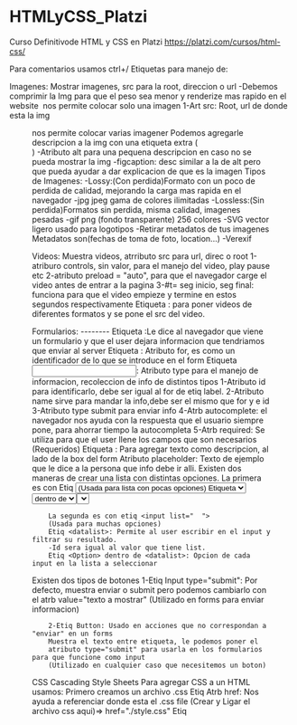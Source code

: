 # HTMLyCSS_Platzi
Curso Definitivode HTML y CSS en Platzi
https://platzi.com/cursos/html-css/

Para comentarios usamos ctrl+/
Etiquetas para manejo de:

Imagenes: Mostrar imagenes, src para la root, direccion o url
-Debemos comprimir la Img para que el peso sea menor y renderize mas rapido en el website
<Img> nos permite colocar solo una imagen
        1-Art src: Root, url de donde esta la img
<Figure> nos permite colocar varias imagener 
        Podemos agregarle descripcion a la img
        con una etiqueta extra (<figcaption>)
        -Atributo alt para una pequena descripcion
        en caso no se pueda mostrar la img
        -figcaption: desc similar a la de alt pero
          que pueda ayudar a dar explicacion de que es la imagen
Tipos de Imagenes: 
        -Lossy:(Con perdida)Formato con un poco de perdida de calidad, 
        mejorando la carga mas rapida en el navegador
           -jpg jpeg gama de colores ilimitadas 
        -Lossless:(Sin perdida)Formatos sin perdida, misma calidad, imagenes pesadas
           -gif png  (fondo transparente) 256 colores
           -SVG vector ligero usado para logotipos 
        -Retirar metadatos de tus imagenes
        Metadatos son(fechas de toma de foto, location...)
        -Verexif 

Videos: Muestra videos, atrributo src para url, direc o root 
        1-atriburo controls, sin valor, para el manejo del
        video, play pause etc
        2-atributo preload = "auto", para que el navegador carge el video 
        antes de entrar a la pagina
        3-#t= seg inicio, seg final: funciona para 
        que el video empieze y termine en estos segundos respectivamente
Etiqueta <Source>: para poner videos de diferentes 
        formatos y se pone el src del video.

Formularios: --------
        Etiqueta <Forms>:Le dice al navegador que 
        viene un formulario y que el user dejara informacion que tendriamos que enviar al server
        Etiqueta <label>: Atributo for, es como un identificador de lo que se introduce en el form
        Etiqueta <input>: Atributo type para el manejo de informacion, recoleccion de info de distintos tipos
               1-Atributo id para identificarlo, debe ser igual al for de etiq label.
               2-Atributo name sirve para mandar la info,debe ser el mismo que for y e id
               3-Atributo type submit para enviar info
               4-Atrb autocomplete: el navegador nos ayuda con la respuesta que el usuario siempre pone, para ahorrar tiempo la autocompleta 
               5-Atrb required: Se utiliza para que el user llene los campos que son necesarios (Requeridos)
        Etiqueta <span>: Para agregar texto como descripcion, al lado de la box del form
        Atributo placeholder: Texto de ejemplo que le dice a la persona que info debe ir alli.
Existen dos maneras de crear una lista con distintas opciones.
        La primera es con Etiq <select> permite crear la lista con etiq de <option>
        (Usada para lista con pocas opciones)
        Etiqueta <select>: Sirve para hacer una lista de las opciones de input en un form.
        -Name: es el contenido en relacion a las options
        -Id:
        Etiq <Option> dentro de <select>: Opcion de cada input en la lista a seleccionar

        La segunda es con etiq <input list="  ">
        (Usada para muchas opciones)
        Etiq <datalist>: Permite al user escribir en el input y filtrar su resultado. 
        -Id sera igual al valor que tiene list.
        Etiq <Option> dentro de <datalist>: Opcion de cada input en la lista a seleccionar

Existen dos tipos de botones
        1-Etiq Input type="submit": Por defecto, muestra enviar o submit pero podemos cambiarlo
        con el atrb value="texto a mostrar" 
        (Utilizado en forms para enviar informacion)

        2-Etiq Button: Usado en acciones que no correspondan a "enviar" en un forms
        Muestra el texto entre etiqueta, le podemos poner el 
        atributo type="submit" para usarla en los formularios para que funcione como input 
        (Utilizado en cualquier caso que necesitemos un boton)


CSS  Cascading Style Sheets 
Para agregar CSS a un HTML usamos:
Primero creamos un archivo .css
Etiq <link rel="  " href=" root de css">
        Atrb href: Nos ayuda a referenciar donde esta el .css file 
        (Crear y Ligar el archivo css aqui)=> href="./style.css"
Etiq <style> para agregar pocos estilos de Css

Selectores: (el selector universal es el * )
1-Por elemento de HTML:Parrafo ejm=>p{ css } en el CSS
2-Por Clase: Atriburo class=" nombre" en HTML dentro de etiq
        Llamamos como .nombre{ css} en el CSS
3-Por Id:Art id="nombre" en HTML dentro de etiq
        Llamamos como #nombre{ css } en el CSS

Pseudo clases y pseudo elementos
Esto es a lo que le vamos a agregar estilos una vez tengamos la etiq
-Pseudo Clases: definen el estilo de un estado especial de un elemento
                :class
-Pseudo Elemento: definen el estilo de una parte especifica de un elemento
                ::element

Anatomia o Syntaxis de una regla en CSS
        -Selector/PseudoClase o PsElemento: El elemento que quieres modificar
        -Declaracion del Estilo: -Propiedad -Valor de Propiedad
        Ejm: p (selector){
                color(propiedad): red(valor de propiedad);
                -----------declaracion de estilo-------------
             }

MODELO DE CAJA

        -Margin: Espacio Externo de la caja hacia afuera
        -Border: Linea que define a cada elemento 
        -Padding: Espacio Interno de la caja hacia adentro 
        -Contenido: Elemento(img video texto)
    Width y Height para posicionar la box (top-right-bottom-left)

Box-sizing: Border-box; Hace que se calcule automaticamente el 
tamano del elemento con el padding y border para eliminar scroll horizontal.
        -Suma el padding con el width del elemento 
Tambien podemos hacerlo utilizando el metodo calc(% - px); del Width
        -Ejm: Imagina que quieres colocar 2 cajas dentro de una caja padre y quieres que cada una tome el 50% de ancho, pero que cada una tenga un margen a la izquierda de 10px. Si colocas width de 50% a cada caja y además le colocas margen, esto hará que las cajas queden una arriba de la otra, porque al agregarle 20px de espacio en márgenes, vas a hacer que ya no ajuste el 50% a cada caja.
        (Debes restarle al width, el margin(20px))
        Para hacer que ambas cajas sigan tomando el 50% contando los márgenes, puedes hacer lo siguiente:
                .caja-hijo
                {  width: calc(50% - 20px); 
                }

Herencia
Podemos obtener informacion de los padres (Heredar)
Se heredan las caracteristicas de las etiq contenedoras 
        <body>
           <h1>soy h1<h1>
        <body>
        H1 heredara las caract de body
        -inherit: A la propiedad que se la aplicamos debe heredar los valores de su elemento padre 
                  Significa (usa el valor de mi padre)
        -initial: Damos el valor inicial y predefinido por el navegador
        -upset:  Es una combinacion entre inherit e initial, cuando lo usamos en una propiedad
                 esta trata de heredar el valor de su elemento padre si este esta disponible, 
                 sino colocara el valor de la propiedad en su valor inicial

Orden de declaracion - Especificidad 
        Si dos declaraciones tienen la misma importancia, la especificidad de las reglas decidira cual aplicar
        Si las reglas tienen la misma especificidad, el orden de las fuentes controla el resultado final
        Como se controla el orden al declarar CSS?
        1-Importancia: 1-Hoja de estilo de agente de usuario (Estilo del navegador)
                       2-Declaraciones normales en hojas de estilo de autor (Nuestro .css) 
                       3-Declaraciones importantes en hojas de estilos de autor(Utilizar el !important)MalaPractica
        2-Especificidad: 1-!important
                         2-Inline styles
                         3-#id
                         4-.class
                         5-tag
        3-Orden de las fuentes: En tus estilos, las declaraciones al final del documento anularan 
                                a las que sucedan antes en caso de conflicto. 
                        Se aplican los estilos que esten abajo o de ultimo en el css
                        Ejm: si llamas una clase o id en las primeras lineas y despues llamas la misma a lo ultimo
                        siempre seran aplicados los ultimos estilos y puede reescribir(anular o cambiar) los estilos de arriba

Combinadores 
-Nos permiten combinar multiples selectores y crear mayor especificidad
1-Hermano cercano(Adjacent sibling): div + p{ }=>Agrega los estilos a etiq <p> cerca de <div>.
2-Hermano general(General sibling): div ~ p{ }=>Agrega los estilos a etiq <p> si estan en la misma linea 
3-Hijo Directo(Child): div > p{ }=>Agrega estilos a etiq <p> que tienen padre div, osea estan dentro de <div>
4-Descendiente(Descendant): div p{ }=>Agrega estilo a TODAS las etiq <p> dentro de <div>

Medidas 
Algunas medidas cambian o no, sin importar el tamano de la pantalla donde vemos el proyecto
-Absolutas(No cambian):Su tamano no cambia, siempre es el mismo aunque la pag cambie el tamano
                       Px, mm, cm, in
-Relativas(Cambian):Su tamano cambia segun el tamano de la pag.
                     %, em, rem, max-width/heigth, min-width/heigth, vw, vh
                     -Min y Max: Medidas minimas y maximas 
                     Min=> se achican hasta x medida
                     Max=> se agrandan hasta x medida

Posicion
        Por defecto todo viene en static.
        Tipos de posicionamiento de elementos
                -Static
                -Absolute
                -Relative
                -Fixed
                -Sticky

Display 
        Display block: Usa todo el espacio sin importar si el contenido lo ocupa
        Display inline: Usa solo el espacio que ocupa su contenido
        Display inline block: Combinacion de estos dos, nos permite poner elementos arriba abajo o lateral

       -Display flex: Permite que el contenedor padre sea flexible a los cambios que puedan 
                tener los elements hijos en su alineacion. 
                Una vez tengamos el elemento padre con display flex tenemos otras propiedades que podemos usar
                Si el padre tiene dis flex los hijos lo tienen tambien
                -Flex-direction:Alineacion de elementos hijos
                    Valores    -Row:(default)Horizontal
                               -Column:Vertical         
                -Flex-wrap:Permite que un elemento haga un salto de linea si es muy grande
                -Justify-content:Alinear el contenido de forma horizontal
                        Valores
                                -Flex-start:Alinearlos al comienzo(izq)
                                -Flex-end:Alinearlos al final(der)
                                -Center:Alinear los items en el centro del contenedor(mid-horizt)
                                -Space-between:Agrega mismo espacio entre items, no en los extremos
                                -Space-around:Agrega espacio entre los items (No es espacio igual para todos)
                                -Space-evenly: Le da el mismo espacio alrededor de cada item (Espacio perfecto)
                -Align-items:Alinea los elementos hijos de forma vertical
                        Valores
                                -Flex-start:Alinearlos desde arriba(top)
                                -Flex-end:Alinearlos abajo(bottom)
                                -Center:Alinear los items en el centro del contenedor(mid-vertc)
                                -Stretch: Estira el alto de los items hijos al 100% del item pafre
                                -Base-line: Escala el item al tamano de su contenido
                -Order:(Si no le coloco order a un item este se desplazara a la izq por default)
                        Especifica el orden del item
                -Flex-grow:El item crecera hasta rellenar el espacio sobrante
                -Flex-basis:Especifica el tamano inicial del elemento flexible

Variables(Custom Properties)
        -Podemos guardar un valor para reutilizarlo varias veces
        
